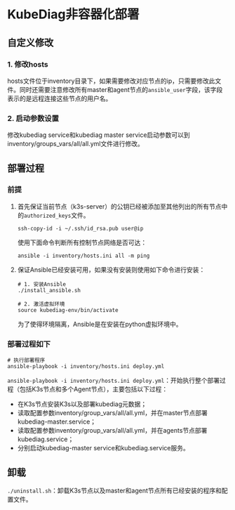 # KubeDiag非容器化部署

## 自定义修改

### 1. 修改hosts

hosts文件位于inventory目录下，如果需要修改对应节点的ip，只需要修改此文件。同时还需要注意修改所有master和agent节点的`ansible_user`字段，该字段表示的是远程连接这些节点的用户名。

### 2. 启动参数设置

修改kubediag service和kubediag master service启动参数可以到inventory/groups_vars/all/all.yml文件进行修改。

## 部署过程

### 前提

1. 首先保证当前节点（k3s-server）的公钥已经被添加至其他列出的所有节点中的`authorized_keys`文件。

    ```shell
    ssh-copy-id -i ~/.ssh/id_rsa.pub user@ip
    ```

    使用下面命令判断所有控制节点网络是否可达：

    ```shell
    ansible -i inventory/hosts.ini all -m ping
    ```

2. 保证Ansible已经安装可用，如果没有安装则使用如下命令进行安装：

    ```shell
    # 1. 安装Ansible
    ./install_ansible.sh

    # 2. 激活虚拟环境
    source kubediag-env/bin/activate
    ```

    为了使得环境隔离，Ansible是在安装在python虚拟环境中。

### 部署过程如下

```shell
# 执行部署程序
ansible-playbook -i inventory/hosts.ini deploy.yml
```

`ansible-playbook -i inventory/hosts.ini deploy.yml`：开始执行整个部署过程（包括K3s节点和多个Agent节点），主要包括以下过程：

* 在K3s节点安装K3s以及部署kubediag元数据；
* 读取配置参数inventory/group_vars/all/all.yml，并在master节点部署kubediag-master.service；
* 读取配置参数inventory/group_vars/all/all.yml，并在agents节点部署kubediag.service；
* 分别启动kubediag-master service和kubediag.service服务。

## 卸载

`./uninstall.sh`：卸载K3s节点以及master和agent节点所有已经安装的程序和配置文件。
